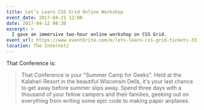 ```yaml
---
title: Let’s Learn CSS Grid Online Workshop
event_date: 2017-04-21 12:00
date: 2017-04-12 08:30
excerpt: >
  I gave an immersive two-hour online workshop on CSS Grid.
event_url: https://www.eventbrite.com/e/lets-learn-css-grid-tickets-33351798126
location: The Internetz
---
```


That Conference is:

> That Conference is your "Summer Camp for Geeks". Held at the Kalahari Resort in the beautiful Wisconsin Dells, it's your last chance to get away before summer slips away. Spend three days with a thousand of your fellow campers and their families, geeking out on everything from writing some epic code to making paper airplanes.
